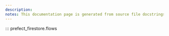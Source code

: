 ```yaml
---
description: 
notes: This documentation page is generated from source file docstrings.
---
```


::: prefect_firestore.flows
